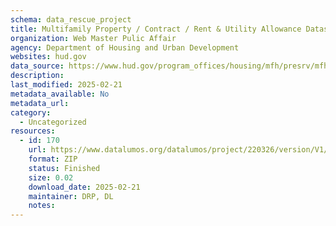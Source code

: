 ```yaml
---
schema: data_rescue_project 
title: Multifamily Property / Contract / Rent & Utility Allowance Datasets (HUD.GOV)
organization: Web Master Pulic Affair
agency: Department of Housing and Urban Development
websites: hud.gov
data_source: https://www.hud.gov/program_offices/housing/mfh/presrv/mfhpreservation
description: 
last_modified: 2025-02-21
metadata_available: No
metadata_url: 
category:
  - Uncategorized
resources:
  - id: 170
    url: https://www.datalumos.org/datalumos/project/220326/version/V1/view
    format: ZIP
    status: Finished
    size: 0.02
    download_date: 2025-02-21
    maintainer: DRP, DL
    notes: 
---
```

